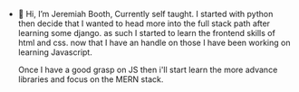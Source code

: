 - 👋 Hi, I’m Jeremiah Booth, 
  Currently self taught. I started with python then decide that I wanted to head more into the full stack path after learning some django. 
  as such I started to learn the frontend skills of html and css. now that I have an handle on those I have been working on learning Javascript. 
  
  Once I have a good grasp on JS then i'll start learn the more advance libraries and focus on the MERN stack. 


